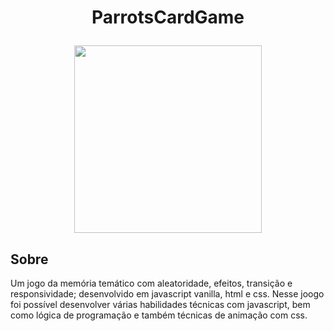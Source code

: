 # <p align="center">ParrotsCardGame</p> 

<div  align="center" > <img src = "https://user-images.githubusercontent.com/83621608/197355188-db333c53-3594-4713-aca2-a5c4c295ea41.png"
align="center" width = 300px /> </div>



## Sobre 
Um jogo da memória temático com aleatoridade, efeitos, transição e responsividade; desenvolvido em javascript vanilla, html e css. Nesse joogo foi possível desenvolver várias habilidades técnicas com javascript, bem como lógica de programação e também técnicas de animação com css. 
